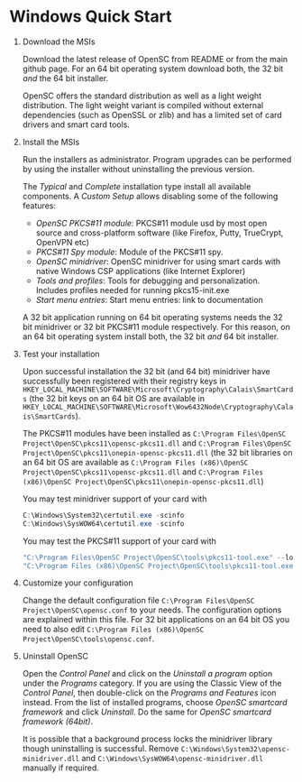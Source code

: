# Windows Quick Start

1. Download the MSIs

    Download the latest release of OpenSC from README or from the main github page. For an 64 bit operating system download both, the 32 bit *and* the 64 bit installer.

    OpenSC offers the standard distribution as well as a light weight distribution. The light weight variant is compiled without external dependencies (such as OpenSSL or zlib) and has a limited set of card drivers and smart card tools.

2. Install the MSIs

    Run the installers as administrator. Program upgrades can be performed by using the installer without uninstalling the previous version.

    The *Typical* and *Complete* installation type install all available components. A *Custom Setup* allows disabling some of the following features:

    * *OpenSC PKCS#11 module*: PKCS#11 module usd by most open source and cross-platform software (like Firefox, Putty, TrueCrypt, OpenVPN etc)
    * *PKCS#11 Spy module*: Module of the PKCS#11 spy.
    * *OpenSC minidriver*: OpenSC minidriver for using smart cards with native Windows CSP applications (like Internet Explorer)
    * *Tools and profiles*: Tools for debugging and personalization. Includes profiles needed for running pkcs15-init.exe
    * *Start menu entries*: Start menu entries: link to documentation

    A 32 bit application running on 64 bit operating systems needs the 32 bit minidriver or 32 bit PKCS#11 module respectively. For this reason, on an 64 bit operating system install both, the 32 bit *and* 64 bit installer.

3. Test your installation

    Upon successful installation the 32 bit (and 64 bit) minidriver have successfully been registered with their registry keys in `HKEY_LOCAL_MACHINE\SOFTWARE\Microsoft\Cryptography\Calais\SmartCards` (the 32 bit keys on an 64 bit OS are available in `HKEY_LOCAL_MACHINE\SOFTWARE\Microsoft\Wow6432Node\Cryptography\Calais\SmartCards`).

    The PKCS#11 modules have been installed as `C:\Program Files\OpenSC Project\OpenSC\pkcs11\opensc-pkcs11.dll` and `C:\Program Files\OpenSC Project\OpenSC\pkcs11\onepin-opensc-pkcs11.dll` (the 32 bit libraries on an 64 bit OS are available as `C:\Program Files (x86)\OpenSC Project\OpenSC\pkcs11\opensc-pkcs11.dll` and `C:\Program Files (x86)\OpenSC Project\OpenSC\pkcs11\onepin-opensc-pkcs11.dll`)

    You may test minidriver support of your card with

    ```powershell
    C:\Windows\System32\certutil.exe -scinfo
    C:\Windows\SysWOW64\certutil.exe -scinfo
    ```

    You may test the PKCS#11 support of your card with

    ```powershell
    "C:\Program Files\OpenSC Project\OpenSC\tools\pkcs11-tool.exe" --login --test
    "C:\Program Files (x86)\OpenSC Project\OpenSC\tools\pkcs11-tool.exe" --login --test
    ```

4. Customize your configuration

    Change the default configuration file `C:\Program Files\OpenSC Project\OpenSC\opensc.conf` to your needs. The configuration options are explained within this file. For 32 bit applications on an 64 bit OS you need to also edit `C:\Program Files (x86)\OpenSC Project\OpenSC\tools\opensc.conf`.

5. Uninstall OpenSC

    Open the *Control Panel* and click on the *Uninstall a program* option under the *Programs* category. If you are using the Classic View of the *Control Panel*, then double-click on the *Programs and Features* icon instead. From the list of installed programs, choose *OpenSC smartcard framework* and click *Uninstall*. Do the same for *OpenSC smartcard framework (64bit)*.

    It is possible that a background process locks the minidriver library though uninstalling is successful. Remove `C:\Windows\System32\opensc-minidriver.dll` and `C:\Windows\SysWOW64\opensc-minidriver.dll` manually if required.
